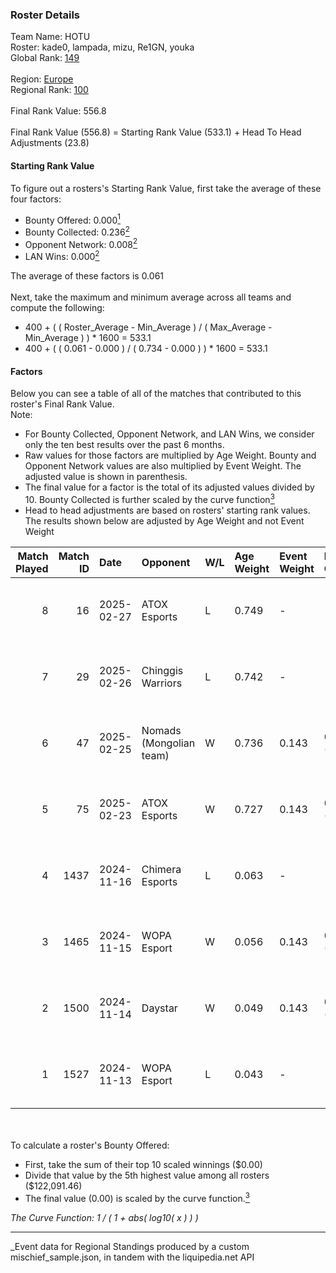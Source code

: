 ### Roster Details<br />
Team Name: HOTU<br />
Roster: kade0, lampada, mizu, Re1GN, youka<br />
Global Rank: [149](../../standings_global_2025_05_05.md)<br />
<br />
Region: [Europe]( ../../standings_europe_2025_05_05.md)<br />
Regional Rank: [100]( ../../standings_europe_2025_05_05.md)<br />
<br />
Final Rank Value:  556.8<br />
<br />
Final Rank Value (556.8) = Starting Rank Value (533.1) + Head To Head Adjustments (23.8)<br />

#### Starting Rank Value<br />
To figure out a rosters's Starting Rank Value, first take the average of these four factors:<br />
- Bounty Offered: 0.000[<sup>1</sup>](#table2)
- Bounty Collected: 0.236[<sup>2</sup>](#table1)
- Opponent Network: 0.008[<sup>2</sup>](#table1)
- LAN Wins: 0.000[<sup>2</sup>](#table1)

The average of these factors is 0.061<br />
<br />
Next, take the maximum and minimum average across all teams and compute the following:<br />
- 400 + ( ( Roster_Average - Min_Average ) / ( Max_Average - Min_Average ) ) * 1600 = 533.1
- 400 + ( ( 0.061 - 0.000 ) / ( 0.734 - 0.000 ) ) * 1600 = 533.1


#### Factors<br />
Below you can see a table of all of the matches that contributed to this roster's Final Rank Value.<br />
Note:<br />

- For Bounty Collected, Opponent Network, and LAN Wins, we consider only the ten best results over the past 6 months.
- Raw values for those factors are multiplied by Age Weight. Bounty and Opponent Network values are also multiplied by Event Weight. The adjusted value is shown in parenthesis.
- The final value for a factor is the total of its adjusted values divided by 10. Bounty Collected is further scaled by the curve function[<sup>3</sup>](#curveFunction)
- Head to head adjustments are based on rosters' starting rank values. The results shown below are adjusted by Age Weight and not Event Weight
<span id="table1"></span><br />


| Match Played | Match ID | Date       | Opponent                | W/L | Age Weight | Event Weight | Bounty Collected | Opponent Network | LAN Wins  | H2H Adj. | Roster                                 |
| -: | -: | :- | :- | :- | :- | :- | :- | :- | :- | -: | :- |
|            8 |       16 | 2025-02-27 | ATOX Esports            | L   | 0.749      | -            | -                | -                | -         |    -2.01 | kade0, lampada, mizu, Re1GN, youka     |
|            7 |       29 | 2025-02-26 | Chinggis Warriors       | L   | 0.742      | -            | -                | -                | -         |    -6.95 | kade0, lampada, mizu, Re1GN, youka     |
|            6 |       47 | 2025-02-25 | Nomads (Mongolian team) | W   | 0.736      | 0.143        | 0.000 (0.000)    | 0.081 (0.008)    | 0 (0.000) |    10.57 | kade0, lampada, mizu, Re1GN, youka     |
|            5 |       75 | 2025-02-23 | ATOX Esports            | W   | 0.727      | 0.143        | 0.055 (0.006)    | 0.667 (0.069)    | 0 (0.000) |    21.00 | kade0, lampada, mizu, Re1GN, youka     |
|            4 |     1437 | 2024-11-16 | Chimera Esports         | L   | 0.063      | -            | -                | -                | -         |    -0.44 | fineshine, kade0, lampada, mizu, Re1GN |
|            3 |     1465 | 2024-11-15 | WOPA Esport             | W   | 0.056      | 0.143        | 0.024 (0.000)    | 0.346 (0.003)    | 0 (0.000) |     1.38 | fineshine, kade0, lampada, mizu, Re1GN |
|            2 |     1500 | 2024-11-14 | Daystar                 | W   | 0.049      | 0.143        | 0.000 (0.000)    | 0.000 (0.000)    | 0 (0.000) |     0.50 | fineshine, kade0, lampada, mizu, Re1GN |
|            1 |     1527 | 2024-11-13 | WOPA Esport             | L   | 0.043      | -            | -                | -                | -         |    -0.29 | fineshine, kade0, lampada, mizu, Re1GN |

<br />
<span id="table2"></span><br />
To calculate a roster's Bounty Offered:<br />

- First, take the sum of their top 10 scaled winnings ($0.00)
- Divide that value by the 5th highest value among all rosters ($122,091.46)
- The final value (0.00) is scaled by the curve function.[<sup>3</sup>](#curveFunction)

<span id="curveFunction"></span>_The Curve Function: 1 / ( 1 + abs( log10( x ) ) )_<br />

---
_Event data for Regional Standings produced by a custom mischief_sample.json, in tandem with the liquipedia.net API<br />
